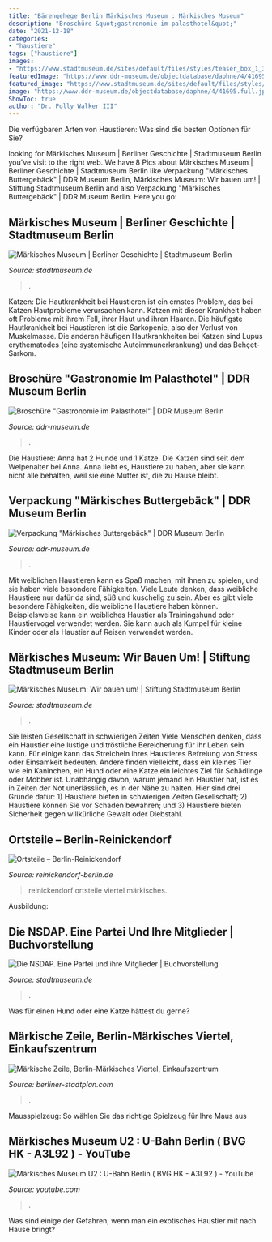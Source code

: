 ```yaml
---
title: "Bärengehege Berlin Märkisches Museum : Märkisches Museum"
description: "Broschüre &quot;gastronomie im palasthotel&quot;"
date: "2021-12-18"
categories:
- "haustiere"
tags: ["haustiere"]
images:
- "https://www.stadtmuseum.de/sites/default/files/styles/teaser_box_1_3/public/1af081f0-4d36-4f7a-853c-20f07103f78f_1.jpg?itok=pBJdKkN2"
featuredImage: "https://www.ddr-museum.de/objectdatabase/daphne/4/41695.full.jpg"
featured_image: "https://www.stadtmuseum.de/sites/default/files/styles/ausstellung_header/public/mediapool/ct_veranstaltung/die-nsdap.jpg?itok=Ryxn2Mrz"
image: "https://www.ddr-museum.de/objectdatabase/daphne/4/41695.full.jpg"
ShowToc: true
author: "Dr. Polly Walker III"
---
```



Die verfügbaren Arten von Haustieren: Was sind die besten Optionen für Sie?

	

		
looking for Märkisches Museum | Berliner Geschichte | Stadtmuseum Berlin you've visit to the right web. We have 8 Pics about Märkisches Museum | Berliner Geschichte | Stadtmuseum Berlin like Verpackung &quot;Märkisches Buttergebäck&quot; | DDR Museum Berlin, Märkisches Museum: Wir bauen um! | Stiftung Stadtmuseum Berlin and also Verpackung &quot;Märkisches Buttergebäck&quot; | DDR Museum Berlin. Here you go:
		
    
## Märkisches Museum | Berliner Geschichte | Stadtmuseum Berlin

<img loading=lazy src="https://www.stadtmuseum.de/sites/default/files/styles/teaser_box_1_3/public/1af081f0-4d36-4f7a-853c-20f07103f78f_1.jpg?itok=pBJdKkN2" onerror="this.onerror=null;this.src='https://tse1.mm.bing.net/th?id=OIP.RphPYFfixnp0HIz6LgnDrgHaEM&amp;pid=15.1';" alt="Märkisches Museum | Berliner Geschichte | Stadtmuseum Berlin">

_Source: stadtmuseum.de_

>. 

	

Katzen:
Die Hautkrankheit bei Haustieren ist ein ernstes Problem, das bei Katzen Hautprobleme verursachen kann. Katzen mit dieser Krankheit haben oft Probleme mit ihrem Fell, ihrer Haut und ihren Haaren. Die häufigste Hautkrankheit bei Haustieren ist die Sarkopenie, also der Verlust von Muskelmasse. Die anderen häufigen Hautkrankheiten bei Katzen sind Lupus erythematodes (eine systemische Autoimmunerkrankung) und das Behçet-Sarkom.

    
## Broschüre &quot;Gastronomie Im Palasthotel&quot; | DDR Museum Berlin

<img loading=lazy src="https://www.ddr-museum.de/objectdatabase/daphne/4/41695.full.jpg" onerror="this.onerror=null;this.src='https://tse3.mm.bing.net/th?id=OIP.7KwcJvQVt9KTqHKRHtV3FQHaKM&amp;pid=15.1';" alt="Broschüre &quot;Gastronomie im Palasthotel&quot; | DDR Museum Berlin">

_Source: ddr-museum.de_

>. 

	

Die Haustiere: Anna hat 2 Hunde und 1 Katze. Die Katzen sind seit dem Welpenalter bei Anna. Anna liebt es, Haustiere zu haben, aber sie kann nicht alle behalten, weil sie eine Mutter ist, die zu Hause bleibt.

    
## Verpackung &quot;Märkisches Buttergebäck&quot; | DDR Museum Berlin

<img loading=lazy src="https://www.ddr-museum.de/objectdatabase/daphne/4/45779.full.jpg" onerror="this.onerror=null;this.src='https://tse4.mm.bing.net/th?id=OIP.GB8tzItMxk8rHMKO7ovv_QHaEi&amp;pid=15.1';" alt="Verpackung &quot;Märkisches Buttergebäck&quot; | DDR Museum Berlin">

_Source: ddr-museum.de_

>. 

	

Mit weiblichen Haustieren kann es Spaß machen, mit ihnen zu spielen, und sie haben viele besondere Fähigkeiten.
Viele Leute denken, dass weibliche Haustiere nur dafür da sind, süß und kuschelig zu sein. Aber es gibt viele besondere Fähigkeiten, die weibliche Haustiere haben können. Beispielsweise kann ein weibliches Haustier als Trainingshund oder Haustiervogel verwendet werden. Sie kann auch als Kumpel für kleine Kinder oder als Haustier auf Reisen verwendet werden.

    
## Märkisches Museum: Wir Bauen Um! | Stiftung Stadtmuseum Berlin

<img loading=lazy src="https://www.stadtmuseum.de/sites/default/files/styles/ausstellung_header/public/mediapool/ct_mitteilung/20160409jw3639-direktion_.jpg?itok=2--a9Mkl" onerror="this.onerror=null;this.src='https://tse1.mm.bing.net/th?id=OIP.ttuMRul9CYr_k4XpD8b5KQHaDt&amp;pid=15.1';" alt="Märkisches Museum: Wir bauen um! | Stiftung Stadtmuseum Berlin">

_Source: stadtmuseum.de_

>. 

	

Sie leisten Gesellschaft in schwierigen Zeiten
Viele Menschen denken, dass ein Haustier eine lustige und tröstliche Bereicherung für ihr Leben sein kann. Für einige kann das Streicheln ihres Haustieres Befreiung von Stress oder Einsamkeit bedeuten. Andere finden vielleicht, dass ein kleines Tier wie ein Kaninchen, ein Hund oder eine Katze ein leichtes Ziel für Schädlinge oder Mobber ist. Unabhängig davon, warum jemand ein Haustier hat, ist es in Zeiten der Not unerlässlich, es in der Nähe zu halten. Hier sind drei Gründe dafür: 1) Haustiere bieten in schwierigen Zeiten Gesellschaft; 2) Haustiere können Sie vor Schaden bewahren; und 3) Haustiere bieten Sicherheit gegen willkürliche Gewalt oder Diebstahl.

    
## Ortsteile – Berlin-Reinickendorf

<img loading=lazy src="https://reinickendorf-berlin.de/wp-content/uploads/2018/04/DSC_2234-Kopie.jpg" onerror="this.onerror=null;this.src='https://tse3.mm.bing.net/th?id=OIP.mi0UBYx8MleG0fVzUs1HhwHaCf&amp;pid=15.1';" alt="Ortsteile – Berlin-Reinickendorf">

_Source: reinickendorf-berlin.de_

>reinickendorf ortsteile viertel märkisches. 

	

Ausbildung:

    
## Die NSDAP. Eine Partei Und Ihre Mitglieder | Buchvorstellung

<img loading=lazy src="https://www.stadtmuseum.de/sites/default/files/styles/ausstellung_header/public/mediapool/ct_veranstaltung/die-nsdap.jpg?itok=Ryxn2Mrz" onerror="this.onerror=null;this.src='https://tse1.mm.bing.net/th?id=OIP.gJPMi36usw5PJUNNUFxKVAHaDt&amp;pid=15.1';" alt="Die NSDAP. Eine Partei und ihre Mitglieder | Buchvorstellung">

_Source: stadtmuseum.de_

>. 

	

Was für einen Hund oder eine Katze hättest du gerne?

    
## Märkische Zeile, Berlin-Märkisches Viertel, Einkaufszentrum

<img loading=lazy src="https://www.berliner-stadtplan.com/img/mpoix/056509_3.jpg" onerror="this.onerror=null;this.src='https://tse4.mm.bing.net/th?id=OIP.xRHA4MvXSvWl46ettUnBjgEsDh&amp;pid=15.1';" alt="Märkische Zeile, Berlin-Märkisches Viertel, Einkaufszentrum">

_Source: berliner-stadtplan.com_

>. 

	

Mausspielzeug: So wählen Sie das richtige Spielzeug für Ihre Maus aus

    
## Märkisches Museum U2 : U-Bahn Berlin ( BVG HK - A3L92 ) - YouTube

<img loading=lazy src="https://i.ytimg.com/vi/4Ue9I2VR42g/maxresdefault.jpg" onerror="this.onerror=null;this.src='https://tse2.mm.bing.net/th?id=OIP.7p77kpbKjmu48n-Urf0M-QHaEK&amp;pid=15.1';" alt="Märkisches Museum U2 : U-Bahn Berlin ( BVG HK - A3L92 ) - YouTube">

_Source: youtube.com_

>. 

	

Was sind einige der Gefahren, wenn man ein exotisches Haustier mit nach Hause bringt?

